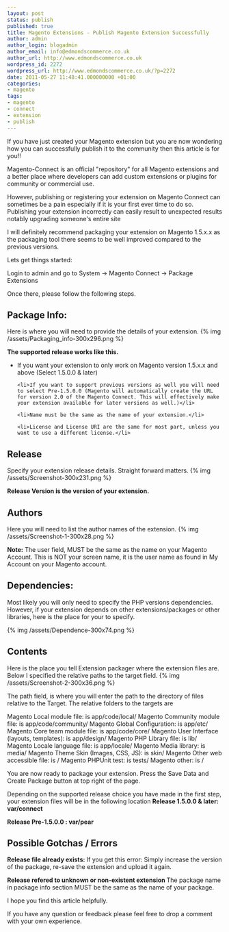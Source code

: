 ```yaml
---
layout: post
status: publish
published: true
title: Magento Extensions - Publish Magento Extension Successfully
author: admin
author_login: blogadmin
author_email: info@edmondscommerce.co.uk
author_url: http://www.edmondscommerce.co.uk
wordpress_id: 2272
wordpress_url: http://www.edmondscommerce.co.uk/?p=2272
date: 2011-05-27 11:48:41.000000000 +01:00
categories:
- magento
tags:
- magento
- connect
- extension
- publish
---
```

If you have just created your Magento extension but you are now wondering how you can successfully publish it to the community then this article is for you!!

Magento-Connect is an official "repository" for all Magento extensions and a better place where developers can add custom extensions or plugins for community or commercial use.

However, publishing or registering your extension on Magento Connect can sometimes be a pain especially if it is your first ever time to do so. Publishing your extension incorrectly can easily result to unexpected results notably upgrading someone's entire site 

I will definitely recommend packaging your extension on Magento 1.5.x.x as the packaging tool there seems to be well improved compared to the previous versions.

Lets get things started:

Login to admin and go to System -> Magento Connect -> Package Extensions

Once there, please follow the following steps.

<h2>Package Info:</h2>
Here is where you will need to provide the details of your extension.
{% img  /assets/Packaging_info-300x296.png %}

<b>The supported release works like this.</b>
	<ul>
<li>If you want your extension to only work on Magento version 1.5.x.x and above (Select 1.5.0.0 & later)</li>

	<li>If you want to support previous versions as well you will need to select Pre-1.5.0.0 (Magento will automatically create the URL for version 2.0 of the Magento Connect. This will effectively make your extension available for later versions as well.)</li>

	<li>Name must be the same as the name of your extension.</li>

	<li>License and License URI are the same for most part, unless you want to use a different license.</li>
</ul>

<h2>Release</h2>
Specify your extension release details. Straight forward matters.
{% img  /assets/Screenshot-300x231.png %}

<b>Release Version is the version of your extension.</b>

<h2>Authors</h2>
Here you will need to list the author names of the extension. 
{% img  /assets/Screenshot-1-300x28.png %}

<b>Note:</b> The user field, MUST be the same as the name on your Magento Account. This is NOT your screen name, it is the user name as found in My Account on your Magento account.

<h2>Dependencies:</h2>
Most likely you will only need to specify the PHP versions dependencies. However, if your extension depends on other extensions/packages or other libraries, here is the place for your to specify.

{% img  /assets/Dependence-300x74.png %}

<h2>Contents</h2>
Here is the place you tell Extension packager where the extension files are. Below I specified the relative paths to the target field. 
{% img  /assets/Screenshot-2-300x36.png %}

The path field, is where you will enter the path to the directory of files relative to the Target. The relative folders to the targets are

Magento Local module file:  is app/code/local/
Magento Community module file:  is app/code/community/
Magento Global Configuration:  is app/etc/
Magento Core team module file:  is app/code/core/
Magento User Interface (layouts, templates):  is app/design/
Magento PHP Library file:  is lib/
Magento Locale language file:  is app/locale/
Magento Media library: is media/
Magento Theme Skin (Images, CSS, JS):  is skin/
Magento Other web accessible file:  is /
Magento PHPUnit test: is tests/
Magento other: is /

You are now ready to package your extension. Press the Save Data and Create Package button at top right of the page.

Depending on the supported release choice you have made in the first step, your extension files will be in the following location
<b>Release 1.5.0.0 & later: var/connect

Release Pre-1.5.0.0 : var/pear</b>

<h2>Possible Gotchas / Errors</h2>

<b>Release file already exists:</b>
If you get this error: Simply increase the version of the package, re-save the extension and upload it again.

<b>Release refered to unknown or non-existent extension </b>
The package name in package info section MUST be the same as the name of your package. 

I hope you find this article helpfully. 

If you have any question or feedback please feel free to drop a comment with your own experience.
